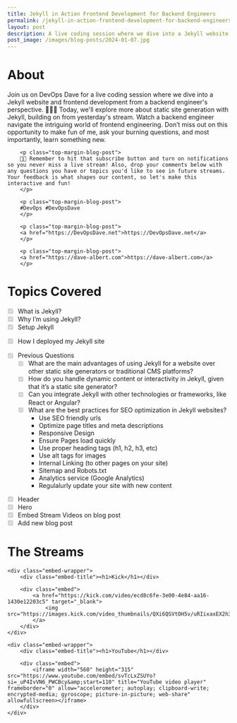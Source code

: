 ```yaml
---
title: Jekyll in Action Frontend Development for Backend Engineers
permalink: /jekyll-in-action-frontend-development-for-backend-engineers/
layout: post
description: A live coding session where we dive into a Jekyll website and frontend development from a backend engineer's perspective. 🚀👨‍💻 Today, we'll explore more about static site generation with Jekyll, building on from yesterday's stream. Watch a backend engineer navigate the intriguing world of frontend engineering. Don’t miss out on this opportunity to make fun of me, ask your burning questions, and most importantly, learn something new.
post_image: /images/blog-posts/2024-01-07.jpg
---
```


<div class="content-wrapper">
    <h1>About</h1>
        <p class="top-margin-blog-post">
        Join us on DevOps Dave for a live coding session where we dive into a Jekyll website and frontend development from a backend engineer's perspective. 🚀👨‍💻 Today, we'll explore more about static site generation with Jekyll, building on from yesterday's stream. Watch a backend engineer navigate the intriguing world of frontend engineering. Don’t miss out on this opportunity to make fun of me, ask your burning questions, and most importantly, learn something new.
        </p>
        
        <p class="top-margin-blog-post">
        🔔💡 Remember to hit that subscribe button and turn on notifications so you never miss a live stream! Also, drop your comments below with any questions you have or topics you'd like to see in future streams. Your feedback is what shapes our content, so let's make this interactive and fun!
        </p>
        
        <p class="top-margin-blog-post">
        #DevOps #DevOpsDave
        </p>

        <p class="top-margin-blog-post">
        <a href="https://DevOpsDave.net">https://DevOpsDave.net</a>
        </p>
        
        <p class="top-margin-blog-post">
        <a href="https://dave-albert.com">https://dave-albert.com</a>
        </p>
</div>



<div class="content-wrapper">
    <h1>Topics Covered</h1>

<ul class="task-list">
  <li class="task-list-item"><input type="checkbox" class="task-list-item-checkbox" disabled="disabled" checked="checked">What is Jekyll?</li>
  <li class="task-list-item"><input type="checkbox" class="task-list-item-checkbox" disabled="disabled" checked="checked">Why I’m using Jekyll?</li>
  <li class="task-list-item"><input type="checkbox" class="task-list-item-checkbox" disabled="disabled" checked="checked">Setup Jekyll</li>
  <li class="task-list-item">
    <p><input type="checkbox" class="task-list-item-checkbox" disabled="disabled" checked="checked">How I deployed my Jekyll site</p>
  </li>
  <li class="task-list-item"><input type="checkbox" class="task-list-item-checkbox" disabled="disabled" checked="checked">Previous Questions
    <ul class="task-list">
      <li class="task-list-item"><input type="checkbox" class="task-list-item-checkbox" disabled="disabled" checked="checked">What are the main advantages of using Jekyll for a website over other static site generators or traditional CMS platforms?</li>
      <li class="task-list-item"><input type="checkbox" class="task-list-item-checkbox" disabled="disabled" checked="checked">How do you handle dynamic content or interactivity in Jekyll, given that it’s a static site generator?</li>
      <li class="task-list-item"><input type="checkbox" class="task-list-item-checkbox" disabled="disabled" checked="checked">Can you integrate Jekyll with other technologies or frameworks, like React or Angular?</li>
      <li class="task-list-item"><input type="checkbox" class="task-list-item-checkbox" disabled="disabled" checked="checked">What are the best practices for SEO optimization in Jekyll websites?
        <ul>
          <li>Use SEO friendly urls</li>
          <li>Optimize page titles and meta descriptions</li>
          <li>Responsive Design</li>
          <li>Ensure Pages load quickly</li>
          <li>Use proper heading tags (h1, h2, h3, etc)</li>
          <li>Use alt tags for images</li>
          <li>Internal Linking (to other pages on your site)</li>
          <li>Sitemap and Robots.txt</li>
          <li>Analytics service (Google Analytics)</li>
          <li>Regulalurly update your site with new content</li>
        </ul>
      </li>
    </ul>
  </li>
</ul>

<ul class="task-list">
  <li class="task-list-item"><input type="checkbox" class="task-list-item-checkbox" disabled="disabled" checked="checked">Header</li>
  <li class="task-list-item"><input type="checkbox" class="task-list-item-checkbox" disabled="disabled" checked="checked">Hero</li>
  <li class="task-list-item"><input type="checkbox" class="task-list-item-checkbox" disabled="disabled" checked="checked">Embed Stream Videos on blog post</li>
  <li class="task-list-item"><input type="checkbox" class="task-list-item-checkbox" disabled="disabled" checked="checked">Add new blog post</li>
</ul>
</div>



<div class="content-wrapper">
    <h1>The Streams</h1>

    <div class="embed-wrapper">
        <div class="embed-title"><h1>Kick</h1></div>

        <div class="embed">
            <a href="https://kick.com/video/ecd8c6fe-3e00-4e84-aa16-1430e12203c5" target="_blank">
                <img src="https://images.kick.com/video_thumbnails/QXi6QSVtOH5v/uRIixaxEX2h3/360.webp">
            </a>
        </div>
    </div>

    <div class="embed-wrapper">
        <div class="embed-title"><h1>YouTube</h1></div>

        <div class="embed">
            <iframe width="560" height="315" src="https://www.youtube.com/embed/svTcLxZSUYo?si=_uP4IvVN6_PWCBcy&amp;start=110" title="YouTube video player" frameborder="0" allow="accelerometer; autoplay; clipboard-write; encrypted-media; gyroscope; picture-in-picture; web-share" allowfullscreen></iframe>
        </div>
    </div>
</div>